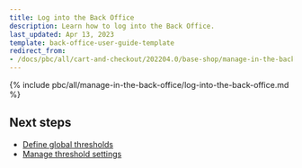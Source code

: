 ```yaml
---
title: Log into the Back Office
description: Learn how to log into the Back Office.
last_updated: Apr 13, 2023
template: back-office-user-guide-template
redirect_from:
- /docs/pbc/all/cart-and-checkout/202204.0/base-shop/manage-in-the-back-office/log-into-the-back-office.html
---
```


{% include pbc/all/manage-in-the-back-office/log-into-the-back-office.md %} <!-- To edit, see /_includes/pbc/all/manage-in-the-back-office/log-into-the-back-office.md -->

## Next steps

* [Define global thresholds](/docs/pbc/all/cart-and-checkout/{{page.version}}/base-shop/manage-in-the-back-office/define-global-thresholds.html)
* [Manage threshold settings](/docs/pbc/all/cart-and-checkout/{{page.version}}/base-shop/manage-in-the-back-office/manage-threshold-settings.html)
